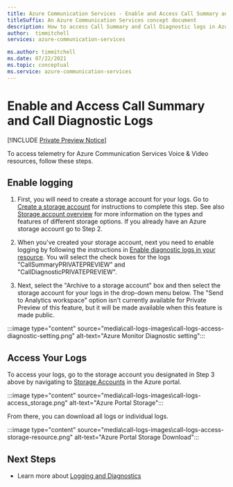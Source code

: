 ```yaml
---
title: Azure Communication Services - Enable and Access Call Summary and Call Diagnostic Logs
titleSuffix: An Azure Communication Services concept document
description: How to access Call Summary and Call Diagnostic logs in Azure Monitor
author:  timmitchell
services: azure-communication-services

ms.author: timmitchell
ms.date: 07/22/2021
ms.topic: conceptual
ms.service: azure-communication-services
---
```

# Enable and Access Call Summary and Call Diagnostic Logs

[!INCLUDE [Private Preview Notice](../includes/private-preview-include.md)]

To access telemetry for Azure Communication Services Voice & Video resources, follow these steps.

## Enable logging
1. First, you will need to create a storage account for your logs. Go to [Create a storage account](https://docs.microsoft.com/azure/storage/common/storage-account-create?tabs=azure-portal) for instructions to complete this step. See also [Storage account overview](https://docs.microsoft.com/azure/storage/common/storage-account-overview) for more information on the types and features of different storage options. If you already have an Azure storage account go to Step 2.
 
1. When you've created your storage account, next you need to enable logging by following the instructions in [Enable diagnostic logs in your resource](https://docs.microsoft.com/azure/communication-services/concepts/logging-and-diagnostics#enable-diagnostic-logs-in-your-resource). You will select the check boxes for the logs "CallSummaryPRIVATEPREVIEW" and "CallDiagnosticPRIVATEPREVIEW". 

1. Next, select the "Archive to a storage account" box and then select the storage account for your logs in the drop-down menu below. The "Send to Analytics workspace" option isn't currently available for Private Preview of this feature, but it will be made available when this feature is made public.

:::image type="content" source="media\call-logs-images\call-logs-access-diagnostic-setting.png" alt-text="Azure Monitor Diagnostic setting":::



## Access Your Logs

To access your logs, go to the storage account you designated in Step 3 above by navigating to [Storage Accounts](https://portal.azure.com/#blade/HubsExtension/BrowseResource/resourceType/Microsoft.Storage%2FStorageAccounts) in the Azure portal. 

:::image type="content" source="media\call-logs-images\call-logs-access_storage.png" alt-text="Azure Portal Storage":::

From there, you can download all logs or individual logs.

:::image type="content" source="media\call-logs-images\call-logs-access-storage-resource.png" alt-text="Azure Portal Storage Download":::

## Next Steps

- Learn more about [Logging and Diagnostics](./logging-and-diagnostics.md)
